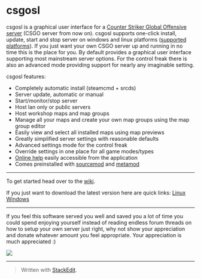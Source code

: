 # csgosl

csgosl is a graphical user interface for a [Counter Striker Global Offensive server](https://developer.valvesoftware.com/wiki/Counter-Strike:_Global_Offensive_Dedicated_Servers) (CSGO server from now on).  csgosl supports one-click install, update, start and stop server on windows and linux platforms ([supported platforms](https://github.com/lenosisnickerboa/csgosl/wiki/Platform-support)). If you just want your own CSGO server up and running in no time this is the place for you. By default provides a graphical user interface supporting most mainstream server options. For the control freak there is also an advanced mode providing support for nearly any imaginable setting.

csgosl features:

* Completely automatic install (steamcmd + srcds)
* Server update, automatic or manual
* Start/monitor/stop server
* Host lan only or public servers
* Host workshop maps and map groups 
* Manage all your maps and create your own map groups using the map group editor
* Easily view and select all installed maps using map previews
* Greatly simplified server settings with reasonable defaults 
* Advanced settings mode for the control freak
* Override settings in one place for all game modes/types
* [Online help](https://github.com/lenosisnickerboa/csgosl/wiki/csgosl-online-help) easily accessible from the application
* Comes preinstalled with [sourcemod](https://www.sourcemod.net/) and [metamod](https://www.metamodsource.net/)


----------

To get started head over to the [wiki](https://github.com/lenosisnickerboa/csgosl/wiki).

If you just want to download the latest version here are quick links: [Linux](https://github.com/lenosisnickerboa/csgosl/releases/download/v1.0/csgosl-linux.zip) [Windows](https://github.com/lenosisnickerboa/csgosl/releases/download/v1.0/csgosl-windows.zip)

----------


If you feel this software served you well and saved  you a lot of time you could spend enjoying yourself instead of reading endless forum threads on how to setup your own server just right, why not show your appreciation and donate whatever amount you feel appropriate. Your appreciation is much appreciated :)

[![](https://camo.githubusercontent.com/f896f7d176663a1559376bb56aac4bdbbbe85ed1/68747470733a2f2f7777772e70617970616c6f626a656374732e636f6d2f656e5f55532f692f62746e2f62746e5f646f6e61746543435f4c472e676966)](https://www.paypal.com/cgi-bin/webscr?cmd=_s-xclick&hosted_button_id=NESCKT8B4C638)


----------


> Written with [StackEdit](https://stackedit.io/).